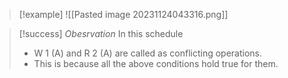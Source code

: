 >[!example] 
> ![[Pasted image 20231124043316.png]]

>[!success] *Obesrvation*
>In this schedule
>- W 1 (A) and R 2 (A) are called as conflicting operations.
>- This is because all the above conditions hold true for them.
